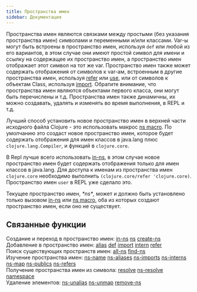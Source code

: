 ```yaml
---
title: Пространства имен
sidebar: Документация
---
```


Пространства имен являются связками между простыми (без указания пространства имен) символами и переменными и/или классами. Var-ы могут быть встроены в пространство имен, используя `def` или любой из его вариантов, в этом случае они имеют простой символ для имени и ссылку на содержащее их пространство имен, а пространство имен отображает этот символ на тот же var. Пространство имен также может содержать отображения от символов к var-ам, встроенным в другие пространства имен, используя [refer](https://clojure.github.io/clojure/clojure.core-api.html#clojure.core/refer) или [use](https://clojure.github.io/clojure/clojure.core-api.html#clojure.core/use), или от символов к объектам Class, используя [import](https://clojure.github.io/clojure/clojure.core-api.html#clojure.core/import). Обратите внимание, что пространства имен являются объектами первого класса, они могут быть перечислены и т.д. Пространства имен также динамичны, их можно создавать, удалять и изменять во время выполнения, в REPL и т.д.

Лучший способ установить новое пространство имен в верхней части исходного файла Clojure - это использовать макрос [ns macro](https://clojure.github.io/clojure/clojure.core-api.html#clojure.core/ns). По умолчанию это создаст новое пространство имен, которое будет содержать отображения для имен классов в java.lang плюс `clojure.lang.Compiler`, и функций в `clojure.core`.

В Repl лучше всего использовать [in-ns](https://clojure.github.io/clojure/clojure.core-api.html#clojure.core/in-ns), в этом случае новое пространство имен будет содержать отображения только для имен классов в java.lang. Для доступа к именам из пространства имен `clojure.core` необходимо выполнить `(clojure.core/refer 'clojure.core)`. Пространство имен `user` в REPL уже сделало это.

Текущее пространство имен, _\*ns\*_, может и должно быть установлено только вызовом [in-ns](https://clojure.github.io/clojure/clojure.core-api.html#clojure.core/in-ns) или [ns macro](https://clojure.github.io/clojure/clojure.core-api.html#clojure.core/ns), оба из которых создают пространство имен, если оно не существует.

## Связанные функции

Создание и переход в пространство имен: [in-ns](https://clojure.github.io/clojure/clojure.core-api.html#clojure.core/in-ns) [ns](https://clojure.github.io/clojure/clojure.core-api.html#clojure.core/ns) [create-ns](https://clojure.github.io/clojure/clojure.core-api.html#clojure.core/create-ns)  
Добавление в пространство имен: [alias](https://clojure.github.io/clojure/clojure.core-api.html#clojure.core/alias) [def](special_forms#def) [import](https://clojure.github.io/clojure/clojure.core-api.html#clojure.core/import) [intern](https://clojure.github.io/clojure/clojure.core-api.html#clojure.core/intern) [refer](https://clojure.github.io/clojure/clojure.core-api.html#clojure.core/refer)  
Поиск существующих пространств имен: [all-ns](https://clojure.github.io/clojure/clojure.core-api.html#clojure.core/all-ns) [find-ns](https://clojure.github.io/clojure/clojure.core-api.html#clojure.core/find-ns)  
Изучение пространства имен: [ns-name](https://clojure.github.io/clojure/clojure.core-api.html#clojure.core/ns-name) [ns-aliases](https://clojure.github.io/clojure/clojure.core-api.html#clojure.core/ns-aliases) [ns-imports](https://clojure.github.io/clojure/clojure.core-api.html#clojure.core/ns-imports) [ns-interns](https://clojure.github.io/clojure/clojure.core-api.html#clojure.core/ns-interns) [ns-map](https://clojure.github.io/clojure/clojure.core-api.html#clojure.core/ns-map) [ns-publics](https://clojure.github.io/clojure/clojure.core-api.html#clojure.core/ns-publics) [ns-refers](https://clojure.github.io/clojure/clojure.core-api.html#clojure.core/ns-refers)  
Получение пространства имен из символа: [resolve](https://clojure.github.io/clojure/clojure.core-api.html#clojure.core/resolve) [ns-resolve](https://clojure.github.io/clojure/clojure.core-api.html#clojure.core/ns-resolve) [namespace](https://clojure.github.io/clojure/clojure.core-api.html#clojure.core/namespace)  
Удаление элементов: [ns-unalias](https://clojure.github.io/clojure/clojure.core-api.html#clojure.core/ns-unalias) [ns-unmap](https://clojure.github.io/clojure/clojure.core-api.html#clojure.core/ns-unmap) [remove-ns](https://clojure.github.io/clojure/clojure.core-api.html#clojure.core/remove-ns)
